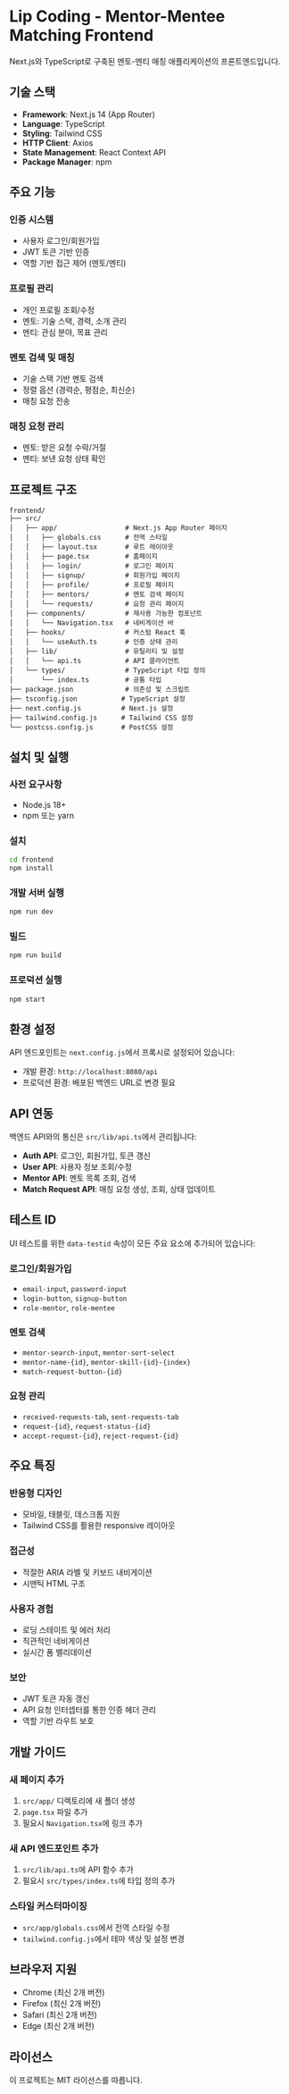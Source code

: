 # Lip Coding - Mentor-Mentee Matching Frontend

Next.js와 TypeScript로 구축된 멘토-멘티 매칭 애플리케이션의 프론트엔드입니다.

## 기술 스택

- **Framework**: Next.js 14 (App Router)
- **Language**: TypeScript
- **Styling**: Tailwind CSS
- **HTTP Client**: Axios
- **State Management**: React Context API
- **Package Manager**: npm

## 주요 기능

### 인증 시스템
- 사용자 로그인/회원가입
- JWT 토큰 기반 인증
- 역할 기반 접근 제어 (멘토/멘티)

### 프로필 관리
- 개인 프로필 조회/수정
- 멘토: 기술 스택, 경력, 소개 관리
- 멘티: 관심 분야, 목표 관리

### 멘토 검색 및 매칭
- 기술 스택 기반 멘토 검색
- 정렬 옵션 (경력순, 평점순, 최신순)
- 매칭 요청 전송

### 매칭 요청 관리
- 멘토: 받은 요청 수락/거절
- 멘티: 보낸 요청 상태 확인

## 프로젝트 구조

```
frontend/
├── src/
│   ├── app/                 # Next.js App Router 페이지
│   │   ├── globals.css      # 전역 스타일
│   │   ├── layout.tsx       # 루트 레이아웃
│   │   ├── page.tsx         # 홈페이지
│   │   ├── login/           # 로그인 페이지
│   │   ├── signup/          # 회원가입 페이지
│   │   ├── profile/         # 프로필 페이지
│   │   ├── mentors/         # 멘토 검색 페이지
│   │   └── requests/        # 요청 관리 페이지
│   ├── components/          # 재사용 가능한 컴포넌트
│   │   └── Navigation.tsx   # 네비게이션 바
│   ├── hooks/               # 커스텀 React 훅
│   │   └── useAuth.ts       # 인증 상태 관리
│   ├── lib/                 # 유틸리티 및 설정
│   │   └── api.ts           # API 클라이언트
│   └── types/               # TypeScript 타입 정의
│       └── index.ts         # 공통 타입
├── package.json             # 의존성 및 스크립트
├── tsconfig.json           # TypeScript 설정
├── next.config.js          # Next.js 설정
├── tailwind.config.js      # Tailwind CSS 설정
└── postcss.config.js       # PostCSS 설정
```

## 설치 및 실행

### 사전 요구사항
- Node.js 18+ 
- npm 또는 yarn

### 설치
```bash
cd frontend
npm install
```

### 개발 서버 실행
```bash
npm run dev
```

### 빌드
```bash
npm run build
```

### 프로덕션 실행
```bash
npm start
```

## 환경 설정

API 엔드포인트는 `next.config.js`에서 프록시로 설정되어 있습니다:
- 개발 환경: `http://localhost:8080/api`
- 프로덕션 환경: 배포된 백엔드 URL로 변경 필요

## API 연동

백엔드 API와의 통신은 `src/lib/api.ts`에서 관리됩니다:

- **Auth API**: 로그인, 회원가입, 토큰 갱신
- **User API**: 사용자 정보 조회/수정
- **Mentor API**: 멘토 목록 조회, 검색
- **Match Request API**: 매칭 요청 생성, 조회, 상태 업데이트

## 테스트 ID

UI 테스트를 위한 `data-testid` 속성이 모든 주요 요소에 추가되어 있습니다:

### 로그인/회원가입
- `email-input`, `password-input`
- `login-button`, `signup-button`
- `role-mentor`, `role-mentee`

### 멘토 검색
- `mentor-search-input`, `mentor-sort-select`
- `mentor-name-{id}`, `mentor-skill-{id}-{index}`
- `match-request-button-{id}`

### 요청 관리
- `received-requests-tab`, `sent-requests-tab`
- `request-{id}`, `request-status-{id}`
- `accept-request-{id}`, `reject-request-{id}`

## 주요 특징

### 반응형 디자인
- 모바일, 태블릿, 데스크톱 지원
- Tailwind CSS를 활용한 responsive 레이아웃

### 접근성
- 적절한 ARIA 라벨 및 키보드 내비게이션
- 시맨틱 HTML 구조

### 사용자 경험
- 로딩 스테이트 및 에러 처리
- 직관적인 네비게이션
- 실시간 폼 밸리데이션

### 보안
- JWT 토큰 자동 갱신
- API 요청 인터셉터를 통한 인증 헤더 관리
- 역할 기반 라우트 보호

## 개발 가이드

### 새 페이지 추가
1. `src/app/` 디렉토리에 새 폴더 생성
2. `page.tsx` 파일 추가
3. 필요시 `Navigation.tsx`에 링크 추가

### 새 API 엔드포인트 추가
1. `src/lib/api.ts`에 API 함수 추가
2. 필요시 `src/types/index.ts`에 타입 정의 추가

### 스타일 커스터마이징
- `src/app/globals.css`에서 전역 스타일 수정
- `tailwind.config.js`에서 테마 색상 및 설정 변경

## 브라우저 지원

- Chrome (최신 2개 버전)
- Firefox (최신 2개 버전)
- Safari (최신 2개 버전)
- Edge (최신 2개 버전)

## 라이선스

이 프로젝트는 MIT 라이선스를 따릅니다.